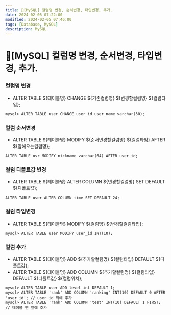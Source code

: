 ```yaml
---
title: 💾[MySQL] 컬럼명 변경, 순서변경, 타입변경, 추가.
date: 2024-02-05 07:22:00
modified: 2024-02-05 07:46:00
tags: [Database, MySQL]
description: MySQL
---
```


# 💾[MySQL] 컬럼명 변경, 순서변경, 타입변경, 추가.

<p>
    <h3>컬럼명 변경</h3>
    <ul>
        <li>ALTER TABLE ${테이블명} CHANGE ${기존컬럼명} ${변경할컬럼명} ${컬럼타입};</li>
    </ul>
</p>
<p>
    <code>mysql> ALTER TABLE user CHANGE user_id user_name varchar(30);</code>
</p>

<p>
    <h3>컬럼 순서변경</h3>
    <ul>
        <li>ALTER TABLE ${테이블명} MODIFY ${순서변경할컬럼명} ${컬럼타임} AFTER ${앞에오는컬럼명};</li>
    </ul>
</p>
<p>
    <code>ALTER TABLE usr MODIFY nickname varchar(64) AFTER user_id;</code>
</p>
<p>
    <h3>컬럼 디폴트값 변경</h3>
    <ul>
        <li>ALTER TABLE ${테이블명} ALTER COLUMN ${변경할컬럼명} SET DEFAULT ${디폴트값};</li>
    </ul>
</p>
<p>
    <code>ALTER TABLE user ALTER COLUMN time SET DEFAULT 24;</code>
</p>
<p>
    <h3>컬럼 타입변경</h3>
    <ul>
        <li>ALTER TABLE ${테이블명} MODIFY ${컬럼명} ${변경할컬럼타입};</li>
    </ul>
</p>
<p>
    <code>mysql> ALTER TABLE user MODIFY user_id INT(10);</code>
</p>
<p>
    <h3>컬럼 추가</h3>
    <ul>
        <li>ALTER TABLE ${테이블명} ADD ${추가할컬럼명} ${컬럼타입} DEFAULT ${디폴트값};</li>
        <li>ALTER TABLE ${테이블명} ADD COLUMN ${추가할컬럼명} ${컬럼타입} DEFAULT ${디폴트값} ${컬럼위치};</li>
    </ul>
</p>
<p>
    <code>mysql> ALTER TABLE user ADD level int DEFAULT 1;</code><br>
    <code>mysql> ALTER TABLE 'rank' ADD COLUMN 'ranking' INT(10) DEFAULT 0 AFTER 'user_id'; // user_id 뒤에 추가</code><br>
    <code>mysql> ALTER TABLE 'rank' ADD COLUMN 'test' INT(10) DEFAULT 1 FIRST; // 테이블 맨 앞에 추가</code>
</p>
